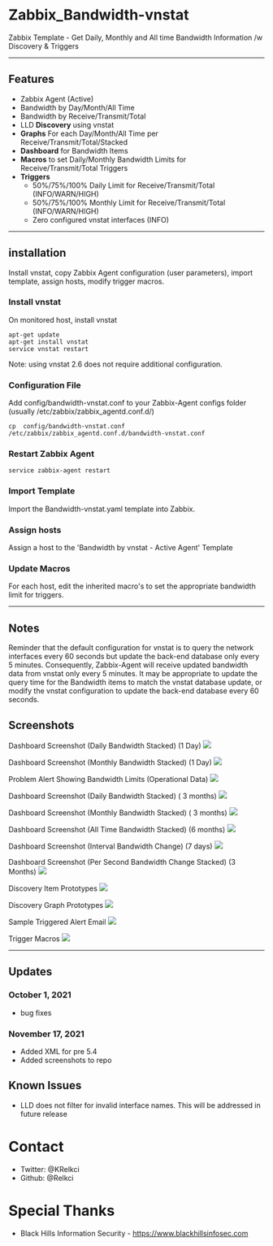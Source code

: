 # Zabbix_Bandwidth-vnstat
Zabbix Template - Get Daily, Monthly and All time Bandwidth Information /w Discovery & Triggers


-----------

## Features
- Zabbix Agent (Active)
- Bandwidth by Day/Month/All Time
- Bandwidth by Receive/Transmit/Total
- LLD **Discovery** using vnstat
- **Graphs** For each Day/Month/All Time per Receive/Transmit/Total/Stacked
- **Dashboard** for Bandwidth Items
- **Macros** to set Daily/Monthly Bandwidth Limits for Receive/Transmit/Total Triggers
- **Triggers**
  - 50%/75%/100% Daily Limit for Receive/Transmit/Total (INFO/WARN/HIGH)
  - 50%/75%/100% Monthly Limit for Receive/Transmit/Total (INFO/WARN/HIGH)
  - Zero configured vnstat interfaces (INFO)

----------------------


## installation
Install vnstat, copy Zabbix Agent configuration (user parameters), import template, assign hosts, modify trigger macros.


### Install vnstat
On monitored host, install vnstat
```
apt-get update
apt-get install vnstat
service vnstat restart
```
Note: using vnstat 2.6 does not require additional configuration.

### Configuration File
Add config/bandwidth-vnstat.conf to your Zabbix-Agent configs folder (usually  /etc/zabbix/zabbix_agentd.conf.d/)
```
cp  config/bandwidth-vnstat.conf /etc/zabbix/zabbix_agentd.conf.d/bandwidth-vnstat.conf
```

### Restart Zabbix Agent
```
service zabbix-agent restart
```

### Import Template
Import the Bandwidth-vnstat.yaml template into Zabbix.

### Assign hosts
Assign a host to the 'Bandwidth by vnstat - Active Agent' Template

### Update Macros
For each host, edit the inherited macro's to set the appropriate bandwidth limit for triggers.

--------------------


## Notes
Reminder that the default configuration for vnstat is to query the network interfaces every 60 seconds but update the back-end database only every 5 minutes.  Consequently, Zabbix-Agent will receive updated bandwidth data from vnstat only every 5 minutes.  It may be appropriate to update the query time for the Bandwidth items to match the vnstat database update, or modify the vnstat configuration to update the back-end database every 60 seconds.

## Screenshots
Dashboard Screenshot (Daily Bandwidth Stacked) (1 Day)
![](images/screenshot1.png)

Dashboard Screenshot (Monthly Bandwidth Stacked) (1 Day)
![](images/Screenshot2.png)

Problem Alert Showing Bandwidth Limits (Operational Data)
![](images/Screenshot3.png)

Dashboard Screenshot (Daily Bandwidth Stacked) ( 3 months)
![](images/screenshot4.png)

Dashboard Screenshot (Monthly Bandwidth Stacked) ( 3 months)
![](images/screenshot5.png)

Dashboard Screenshot (All Time Bandwidth Stacked) (6 months)
![](images/screenshot6.png)

Dashboard Screenshot (Interval Bandwidth Change) (7 days)
![](images/screenshot7.png)

Dashboard Screenshot (Per Second Bandwidth Change Stacked) (3 Months)
![](images/screenshot8.png)

Discovery Item Prototypes
![](images/screenshot9.png)

Discovery Graph Prototypes
![](images/screenshot10.png)

Sample Triggered Alert Email
![](images/screenshot11.png)

Trigger Macros 
![](images/screenshot12.png)

--------

## Updates

### October 1, 2021
- bug fixes

### November 17, 2021
- Added XML for pre 5.4
- Added screenshots to repo

## Known Issues
- LLD does not filter for invalid interface names.  This will be addressed in future release

# Contact
- Twitter: @KRelkci
- Github: @Relkci

# Special Thanks
- Black Hills Information Security - https://www.blackhillsinfosec.com
